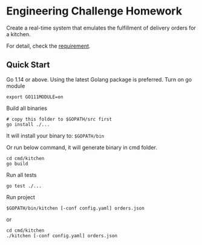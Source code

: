# Engineering Challenge Homework

Create a real-time system that emulates the fulfillment of delivery orders for a kitchen.

For detail, check the [requirement](./doc/requirment).

## Quick Start

Go 1.14 or above.  Using the latest Golang package is preferred.
Turn on go module
```
export GO111MODULE=on
```

Build all binaries
```
# copy this folder to $GOPATH/src first
go install ./...
```
It will install your binary to: `$GOPATH/bin`

Or run below command, it will generate binary in cmd folder.
```
cd cmd/kitchen
go build
```


Run all tests
```
go test ./...
```

Run project
```
$GOPATH/bin/kitchen [-conf config.yaml] orders.json
```

or 
```
cd cmd/kitchen
./kitchen [-conf config.yaml] orders.json
```
